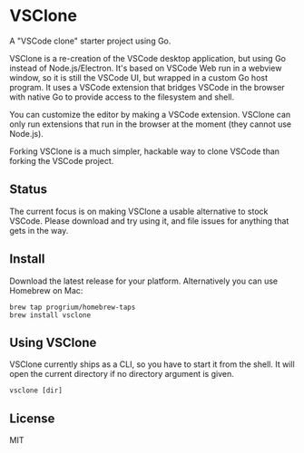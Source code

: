 # VSClone

A "VSCode clone" starter project using Go.

VSClone is a re-creation of the VSCode desktop application, but using Go instead
of Node.js/Electron. It's based on VSCode Web run in a webview window, so it is 
still the VSCode UI, but wrapped in a custom Go host program. It uses a VSCode
extension that bridges VSCode in the browser with native Go to provide access to
the filesystem and shell.

You can customize the editor by making a VSCode extension. VSClone can only run
extensions that run in the browser at the moment (they cannot use Node.js).

Forking VSClone is a much simpler, hackable way to clone VSCode than forking the 
VSCode project. 

## Status

The current focus is on making VSClone a usable alternative to stock VSCode. 
Please download and try using it, and file issues for anything that gets in the 
way.

## Install

Download the latest release for your platform. Alternatively you can use
Homebrew on Mac:

```
brew tap progrium/homebrew-taps
brew install vsclone
```

## Using VSClone

VSClone currently ships as a CLI, so you have to start it from the shell. It
will open the current directory if no directory argument is given.

```
vsclone [dir]
```


## License

MIT